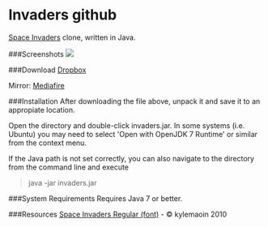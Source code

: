 Invaders github
=
[Space Invaders](http://en.wikipedia.org/wiki/Space_Invaders) clone, written in Java.

###Screenshots
![](http://i.minus.com/ijt8HhaA8laZq.png)

###Download
[Dropbox](https://dl.dropboxusercontent.com/u/23829102/invaders.zip)

Mirror: [Mediafire](http://www.mediafire.com/download/kwv9s90j9i1o4kc/invaders.zip)

###Installation
After downloading the file above, unpack it and save it to an appropiate location.

Open the directory and double-click invaders.jar. In some systems (i.e. Ubuntu) you may need to select 'Open with OpenJDK 7 Runtime' or similar from the context menu.

If the Java path is not set correctly, you can also navigate to the directory from the command line and execute

>java -jar invaders.jar

###System Requirements
Requires Java 7 or better.

###Resources
[Space Invaders Regular (font)](http://www.fonts2u.com/space-invaders-regular.font) - &copy; kylemaoin 2010
